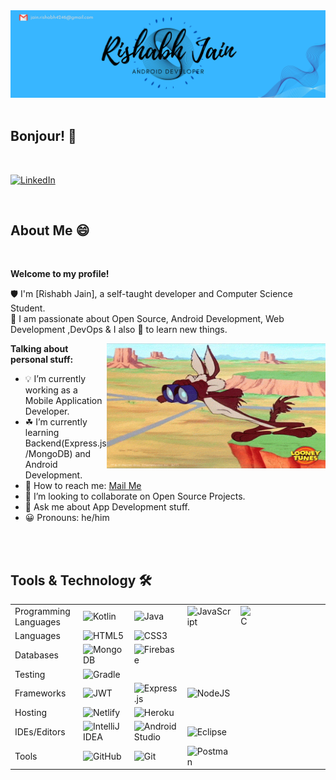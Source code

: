 <!-- personal banner -->
<img src="https://github.com/jainRishabh29/jainRishabh29/blob/main/Rishabh%20Jain%20(72%20x%2030%20in)%20(72%20x%2020%20in)%20(2).png" alt="banner"  />
<br />


<br />
<!-- greetings -->

## Bonjour! 👋

<br />

<!-- social links -->

[![LinkedIn](https://img.shields.io/badge/linkedin-%230077B5.svg?style=for-the-badge&logo=linkedin&logoColor=white)](https://www.linkedin.com/in/rishabh-jain29/)

<br />
<!-- about me -->

## About Me 😄

<br />

**Welcome to my profile!**

🛡 I'm [Rishabh Jain], a self-taught developer and Computer Science Student.  
🎯 I am passionate about Open Source, Android Development, Web Development ,DevOps & I also 🧡 to learn new things.

<img width="350px" height="200px" align="right" src="./assets/readme_gif.gif" alt="readme gif" />

**Talking about personal stuff:**

- 💡  I’m currently working as a Mobile Application Developer.
- ☘  I’m currently learning Backend(Express.js/MongoDB) and Android Development.
- 📡 How to reach me: [Mail Me](mailto:jain.rishabh4246@gmail.com)
- 🤝 I’m looking to collaborate on Open Source Projects.
- 💬 Ask me about App Development stuff.
- 😀 Pronouns: he/him

<br />
<br />

## Tools & Technology 🛠

|                       |                                                                                                                               |                                                                                                                                                   |                                                                                                                              |                                                                                                                            |                                                                                                      |     |     |     |     |     |     |     |
| --------------------- | ----------------------------------------------------------------------------------------------------------------------------- | ------------------------------------------------------------------------------------------------------------------------------------------------- | ---------------------------------------------------------------------------------------------------------------------------- | -------------------------------------------------------------------------------------------------------------------------- | ---------------------------------------------------------------------------------------------------- | --- | --- | --- | --- | --- | --- | --- |
| Programming Languages | ![Kotlin](https://img.shields.io/badge/kotlin-%237F52FF.svg?style=for-the-badge&logo=kotlin&logoColor=white)                                 | ![Java](https://img.shields.io/badge/java-%23ED8B00.svg?style=for-the-badge&logo=java&logoColor=white)                                            | ![JavaScript](https://img.shields.io/badge/javascript-%23323330.svg?style=for-the-badge&logo=javascript&logoColor=%23F7DF1E) | ![C](https://img.shields.io/badge/c-%2300599C.svg?style=for-the-badge&logo=c&logoColor=white)   |
| Languages             | ![HTML5](https://img.shields.io/badge/html5-%23E34F26.svg?style=for-the-badge&logo=html5&logoColor=white)                     | ![CSS3](https://img.shields.io/badge/css3-%231572B6.svg?style=for-the-badge&logo=css3&logoColor=white)                                            |          | 
| Databases             | ![MongoDB](https://img.shields.io/badge/MongoDB-%234ea94b.svg?style=for-the-badge&logo=mongodb&logoColor=white)               | ![Firebase](https://img.shields.io/badge/Firebase-039BE5?style=for-the-badge&logo=Firebase&logoColor=white)                                          |                |
| Testing             | ![Gradle](https://img.shields.io/badge/Gradle-02303A.svg?style=for-the-badge&logo=Gradle&logoColor=white)               |
| Frameworks            | ![JWT](https://img.shields.io/badge/JWT-black?style=for-the-badge&logo=JSON%20web%20tokens)                      | ![Express.js](https://img.shields.io/badge/express.js-%23404d59.svg?style=for-the-badge&logo=express&logoColor=%2361DAFB)    | ![NodeJS](https://img.shields.io/badge/node.js-6DA55F?style=for-the-badge&logo=node.js&logoColor=white)                    | 
| Hosting               | ![Netlify](https://img.shields.io/badge/netlify-%23000000.svg?style=for-the-badge&logo=netlify&logoColor=#00C7B7)             | ![Heroku](https://img.shields.io/badge/heroku-%23430098.svg?style=for-the-badge&logo=heroku&logoColor=white)                                      |
| IDEs/Editors          | ![IntelliJ IDEA](https://img.shields.io/badge/IntelliJIDEA-000000.svg?style=for-the-badge&logo=intellij-idea&logoColor=white) | ![Android Studio](https://img.shields.io/badge/Android%20Studio-3DDC84.svg?style=for-the-badge&logo=android-studio&logoColor=white) | ![Eclipse](https://img.shields.io/badge/Eclipse-FE7A16.svg?style=for-the-badge&logo=Eclipse&logoColor=white)                       |
| Tools                 | ![GitHub](https://img.shields.io/badge/github-%23121011.svg?style=for-the-badge&logo=github&logoColor=white)                  | ![Git](https://img.shields.io/badge/git-%23F05033.svg?style=for-the-badge&logo=git&logoColor=white)                                               | ![Postman](https://img.shields.io/badge/Postman-FF6C37?style=for-the-badge&logo=postman&logoColor=white)               |

<br />
<br />


